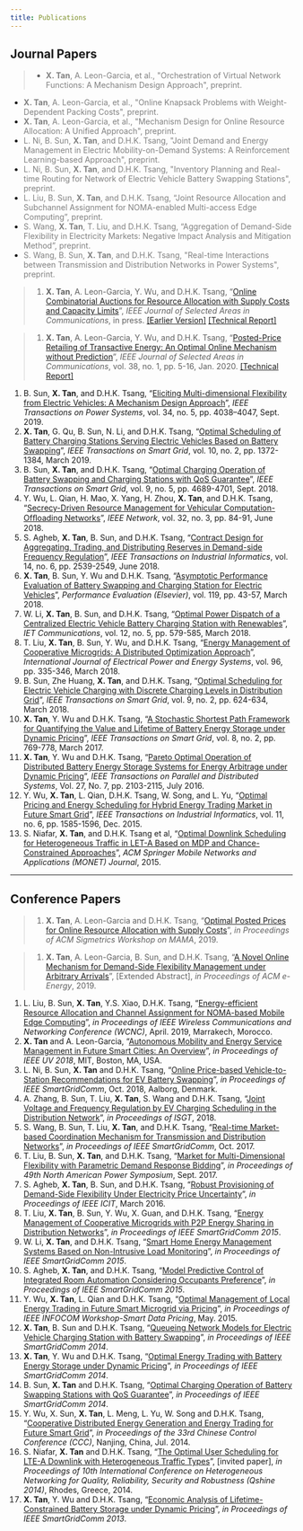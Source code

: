 ```yaml
---
title: Publications
--- 
```



## Journal Papers

> - <span style="color:Gray"> **X. Tan**, A. Leon-Garcia, et al., "Orchestration of Virtual Network Functions: A Mechanism Design Approach", preprint. </span>
- <span style="color:Gray"> **X. Tan**, A. Leon-Garcia, et al., "Online Knapsack Problems with Weight-Dependent Packing Costs", preprint. </span>
- <span style="color:Gray"> **X. Tan**, A. Leon-Garcia, et al., "Mechanism Design for Online Resource Allocation: A Unified Approach", preprint. </span>
- <span style="color:Gray"> L. Ni, B. Sun, **X. Tan**, and D.H.K. Tsang, "Joint Demand and Energy Management in Electric Mobility-on-Demand Systems: A Reinforcement Learning-based Approach", preprint. </span>
- <span style="color:Gray"> L. Ni, B. Sun, **X. Tan**, and D.H.K. Tsang, "Inventory Planning and Real-time Routing for Network of Electric Vehicle Battery Swapping Stations", preprint. </span>
- <span style="color:Gray"> L. Liu, B. Sun, **X. Tan**, and D.H.K. Tsang, “Joint Resource Allocation and Subchannel Assignment for NOMA-enabled Multi-access Edge Computing”, preprint. </span>
- <span style="color:Gray"> S. Wang, **X. Tan**, T. Liu, and D.H.K. Tsang, “Aggregation of Demand-Side Flexibility in Electricity Markets: Negative Impact Analysis and Mitigation Method”, preprint. </span> 
- <span style="color:Gray"> S. Wang, B. Sun, **X. Tan**, and D.H.K. Tsang, "Real-time Interactions between Transmission and Distribution Networks in Power Systems", preprint. </span>


> 1. **X. Tan**, A. Leon-Garcia, Y. Wu, and D.H.K. Tsang, “[Online Combinatorial Auctions for Resource Allocation with Supply Costs and Capacity Limits](/documents/OCA-JSAC-2020.pdf)”, *IEEE Journal of Selected Areas in Communications*, in press. [[Earlier Version]](https://www.sigmetrics.org/mama/abstracts/Tan.pdf) [[Technical Report]](/documents/jsac_sdp_report.pdf)

> 1. **X. Tan**, A. Leon-Garcia, Y. Wu, and D.H.K. Tsang, “[Posted-Price Retailing of Transactive Energy: An Optimal Online Mechanism without Prediction](/documents/PPR-JSAC-2020.pdf)”, *IEEE Journal of Selected Areas in Communications*, vol. 38, no. 1, pp. 5-16, Jan. 2020. [[Technical Report]](/documents/PPR-JSAC-2020.pdf)
1. B. Sun, **X. Tan**, and D.H.K. Tsang, “[Eliciting Multi-dimensional Flexibility from Electric Vehicles: A Mechanism Design Approach](/documents/MDF_mechanism_TPS.pdf)”, *IEEE Transactions on Power Systems*, vol. 34, no. 5, pp. 4038–4047, Sept. 2019.
1. **X. Tan**, G. Qu, B. Sun, N. Li, and D.H.K. Tsang, “[Optimal Scheduling of Battery Charging Stations Serving Electric Vehicles Based on Battery Swapping](/documents/bcs_scheduling_ev_tsg.pdf)”, *IEEE Transactions on Smart Grid*, vol. 10, no. 2, pp. 1372-1384, March 2019.
1. B. Sun, **X. Tan**, and D.H.K. Tsang, “[Optimal Charging Operation of Battery Swapping and Charging Stations with QoS Guarantee](/documents/operation_BSCS_QoS.pdf)”, *IEEE Transactions on Smart Grid*, vol. 9, no. 5, pp. 4689-4701, Sept. 2018.
1. Y. Wu, L. Qian, H. Mao, X. Yang, H. Zhou, **X. Tan**, and D.H.K. Tsang, “[Secrecy-Driven Resource Management for Vehicular Computation-Ofﬂoading Networks](/documents/yuan_SDRM_net.pdf)”, *IEEE Network*, vol. 32, no. 3, pp. 84-91, June 2018.
1. S. Agheb, **X. Tan**, B. Sun, and D.H.K. Tsang, “[Contract Design for Aggregating, Trading, and Distributing Reserves in Demand-side Frequency Regulation](/documents/sareh_contract_tii.pdf)”, *IEEE Transactions on Industrial Informatics*, vol. 14, no. 6, pp. 2539-2549, June 2018.
1. **X. Tan**, B. Sun, Y. Wu and D.H.K. Tsang, “[Asymptotic Performance Evaluation of Battery Swapping and Charging Station for Electric Vehicles](/documents/bscs_queuing_pe.pdf)”, *Performance Evaluation (Elsevier)*, vol. 119, pp. 43-57, March 2018.
1. W. Li, **X. Tan**, B. Sun, and D.H.K. Tsang, “[Optimal Power Dispatch of a Centralized Electric Vehicle Battery Charging Station with Renewables](/documents/jason_bcs_iet.pdf)”, *IET Communications*, vol. 12, no. 5, pp. 579-585, March 2018.
1. T. Liu, **X. Tan**, B. Sun, Y. Wu, and D.H.K. Tsang, “[Energy Management of Cooperative Microgrids: A Distributed Optimization Approach](/documents/distributed_MG_IJEPES.pdf)”, *International Journal of Electrical Power and Energy Systems*, vol. 96, pp. 335-346, March 2018.
1. B. Sun, Zhe Huang, **X. Tan**, and D.H.K. Tsang, “[Optimal Scheduling for Electric Vehicle Charging with Discrete Charging Levels in Distribution Grid](/documents/ev_discrete_charging_tsg.pdf)”, *IEEE Transactions on Smart Grid*, vol. 9, no. 2, pp. 624-634, March 2018.
1. **X. Tan**, Y. Wu and D.H.K. Tsang, “[A Stochastic Shortest Path Framework for Quantifying the Value and Lifetime of Battery Energy Storage under Dynamic Pricing](/documents/ssp_bess_tsg.pdf)”, *IEEE Transactions on Smart Grid*, vol. 8, no. 2, pp. 769-778, March 2017.
1. **X. Tan**, Y. Wu and D.H.K. Tsang, “[Pareto Optimal Operation of Distributed Battery Energy Storage Systems for Energy Arbitrage under Dynamic Pricing](/documents/pareto_bess_tpds.pdf)”, *IEEE Transactions on Parallel and Distributed Systems*, Vol. 27, No. 7, pp. 2103-2115, July 2016. 
1. Y. Wu, **X. Tan**, L. Qian, D.H.K. Tsang, W. Song, and L. Yu, “[Optimal Pricing and Energy Scheduling for Hybrid Energy Trading Market in Future Smart Grid](/documents/pricing_hybrid_market_tii.pdf)”, *IEEE Transactions on Industrial Informatics*, vol. 11, no. 6, pp. 1585-1596, Dec. 2015.
1. S. Niafar, **X. Tan**, and D.H.K. Tsang et al, “[Optimal Downlink Scheduling for Heterogeneous Traffic in LET-A Based on MDP and Chance-Constrained Approaches](/documents/downlink_scheduling_monet.pdf)”, *ACM Springer Mobile Networks and Applications (MONET) Journal*, 2015.


--- 
## Conference Papers
> 1. **X. Tan**, A. Leon-Garcia and D.H.K. Tsang, “[Optimal Posted Prices for Online Resource Allocation with Supply Costs](https://www.sigmetrics.org/mama/abstracts/Tan.pdf)”, *in Proceedings of ACM Sigmetrics Workshop on MAMA*, 2019.

> 1. **X. Tan**, A. Leon-Garcia, B. Sun, and D.H.K. Tsang, “[A Novel Online Mechanism for Demand-Side Flexibility Management under Arbitrary Arrivals](/documents/e_energy_19.pdf)”, [Extended Abstract], *in Proceedings of ACM e-Energy*, 2019.
1. L. Liu, B. Sun, **X. Tan**, Y.S. Xiao, D.H.K. Tsang, “[Energy-efficient Resource Allocation and Channel Assignment for NOMA-based Mobile Edge Computing](/documents/noma_mec_wcnc19.pdf)”, *in Proceedings of IEEE Wireless Communications and Networking Conference (WCNC)*, April. 2019, Marrakech, Morocco.
1. **X. Tan** and A. Leon-Garcia, “[Autonomous Mobility and Energy Service Management in Future Smart Cities: An Overview](https://arxiv.org/abs/1810.04576)”, *in Proceedings of IEEE UV 2018*, MIT, Boston, MA, USA.
1. L. Ni, B. Sun, **X. Tan** and D.H.K. Tsang, “[Online Price-based Vehicle-to-Station Recommendations for EV Battery Swapping](/documents/online_v2s_sgc.pdf)”, *in Proceedings of IEEE SmartGridComm*, Oct. 2018, Aalborg, Denmark.
1. A. Zhang, B. Sun, T. Liu, **X. Tan**, S. Wang and D.H.K. Tsang, “[Joint Voltage and Frequency Regulation by EV Charging Scheduling in the Distribution Network](/documents/JVFR_EV_ISGT.pdf)”, *in Proceedings of ISGT*, 2018.
1. S. Wang, B. Sun, T. Liu, **X. Tan**, and D.H.K. Tsang, “[Real-time Market-based Coordination Mechanism for Transmission and Distribution Networks](/documents/realtime_coordination_sgc.pdf)”, *in Proceedings of IEEE SmartGridComm*, Oct. 2017. 
1. T. Liu, B. Sun, **X. Tan**, and D.H.K. Tsang, “[Market for Multi-Dimensional Flexibility with Parametric Demand Response Bidding](/documents/market_mdf_naps.pdf)”, *in Proceedings of 49th North American Power Symposium*, Sept. 2017.
1. S. Agheb, **X. Tan**, B. Sun, and D.H.K. Tsang, “[Robust Provisioning of Demand-Side Flexibility Under Electricity Price Uncertainty](/documents/robust_dsf_icit.pdf)”, *in Proceedings of IEEE ICIT*, March 2016.
1. T. Liu, **X. Tan**, B. Sun, Y. Wu, X. Guan, and D.H.K. Tsang, “[Energy Management of Cooperative Microgrids with P2P Energy Sharing in Distribution Networks](/documents/microgrid_p2p_sgc.pdf)”, *in Proceedings of IEEE SmartGridComm 2015*.
1. W. Li, **X. Tan**, and D.H.K. Tsang, “[Smart Home Energy Management Systems Based on Non-Intrusive Load Monitoring](/documents/smart_home_nilm_sgc.pdf)”, *in Proceedings of IEEE SmartGridComm 2015*.
1. S. Agheb, **X. Tan**, and D.H.K. Tsang, “[Model Predictive Control of Integrated Room Automation Considering Occupants Preference](/documents/mpc_room_sgc.pdf)”, *in Proceedings of IEEE SmartGridComm 2015*.
1. Y. Wu, **X. Tan**, L. Qian and D.H.K. Tsang, “[Optimal Management of Local Energy Trading in Future Smart Microgrid via Pricing](/documents/trading_pricing_sdc.pdf)”, *in Proceedings of IEEE INFOCOM Workshop-Smart Data Pricing*, May. 2015.
1. **X. Tan**, B. Sun and D.H.K. Tsang, “[Queueing Network Models for Electric Vehicle Charging Station with Battery Swapping](/documents/queueing_bscs_sgc.pdf)”, *in Proceedings of IEEE SmartGridComm 2014*.
1. **X. Tan**, Y. Wu and D.H.K. Tsang, “[Optimal Energy Trading with Battery Energy Storage under Dynamic Pricing](/documents/trading_bess_sgc.pdf)”, *in Proceedings of IEEE SmartGridComm 2014*.
1. B. Sun, **X. Tan** and D.H.K. Tsang, “[Optimal Charging Operation of Battery Swapping Stations with QoS Guarantee](/documents/operation_bscs_sgc.pdf)”, *in Proceedings of IEEE SmartGridComm 2014*.
1. Y. Wu, X. Sun, **X. Tan**, L. Meng, L. Yu, W. Song and D.H.K. Tsang, “[Cooperative Distributed Energy Generation and Energy Trading for Future Smart Grid](/documents/coop_trading_ccc.pdf)”, *in Proceedings of the 33rd Chinese Control Conference (CCC)*, Nanjing, China, Jul. 2014.
1. S. Niafar, **X. Tan** and D.H.K. Tsang, “[The Optimal User Scheduling for LTE-A Downlink with Heterogeneous Traffic Types](/documents/downlink_sheduling_qhine.pdf)”, [invited paper], *in Proceedings of 10th International Conference on Heterogeneous Networking for Quality, Reliability, Security and Robustness (Qshine 2014)*, Rhodes, Greece, 2014.
1. **X. Tan**, Y. Wu and D.H.K. Tsang, “[Economic Analysis of Lifetime-Constrained Battery Storage under Dynamic Pricing](/documents/lifetime_analysis_bess_sgc.pdf)”, *in Proceedings of IEEE SmartGridComm 2013*.